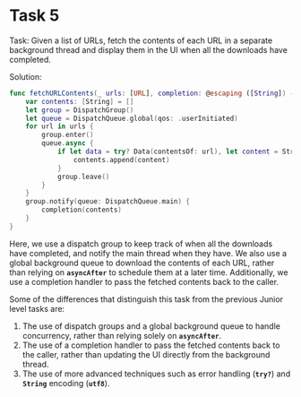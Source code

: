 # Task 5

Task: Given a list of URLs, fetch the contents of each URL in a separate
background thread and display them in the UI when all the downloads have
completed.

Solution:

```swift
func fetchURLContents(_ urls: [URL], completion: @escaping ([String]) -> Void) {
    var contents: [String] = []
    let group = DispatchGroup()
    let queue = DispatchQueue.global(qos: .userInitiated)
    for url in urls {
        group.enter()
        queue.async {
            if let data = try? Data(contentsOf: url), let content = String(data: data, encoding: .utf8) {
                contents.append(content)
            }
            group.leave()
        }
    }
    group.notify(queue: DispatchQueue.main) {
        completion(contents)
    }
}
```

Here, we use a dispatch group to keep track of when all the downloads have
completed, and notify the main thread when they have. We also use a global
background queue to download the contents of each URL, rather than relying on
**`asyncAfter`** to schedule them at a later time. Additionally, we use a
completion handler to pass the fetched contents back to the caller.

Some of the differences that distinguish this task from the previous Junior
level tasks are:

1. The use of dispatch groups and a global background queue to handle
   concurrency, rather than relying solely on **`asyncAfter`**.
2. The use of a completion handler to pass the fetched contents back to the
   caller, rather than updating the UI directly from the background thread.
3. The use of more advanced techniques such as error handling (**`try?`**) and
   **`String`** encoding (**`utf8`**).
